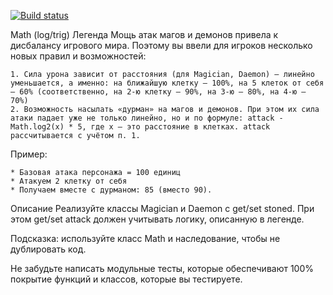 [![Build status](https://ci.appveyor.com/api/projects/status/ofge3f73emhl40vj?svg=true)](https://ci.appveyor.com/project/yuriytuk/ajs9-1)

Math (log/trig)
Легенда
Мощь атак магов и демонов привела к дисбалансу игрового мира. Поэтому вы ввели для игроков несколько новых правил и возможностей:

    1. Сила урона зависит от расстояния (для Magician, Daemon) — линейно уменьшается, а именно: на ближайшую клетку — 100%, на 5 клеток от себя — 60% (соответственно, на 2-ю клетку — 90%, на 3-ю — 80%, на 4-ю — 70%)
    2. Возможность насылать «дурман» на магов и демонов. При этом их сила атаки падает уже не только линейно, но и по формуле: attack - Math.log2(x) * 5, где x — это расстояние в клетках. attack рассчитывается с учётом п. 1.
Пример:

    * Базовая атака персонажа = 100 единиц
    * Атакуем 2 клетку от себя
    * Получаем вместе с дурманом: 85 (вместо 90).

Описание
Реализуйте классы Magician и Daemon с get/set stoned. При этом get/set attack должен учитывать логику, описанную в легенде.

Подсказка: используйте класс Math и наследование, чтобы не дублировать код.

Не забудьте написать модульные тесты, которые обеспечивают 100% покрытие функций и классов, которые вы тестируете.